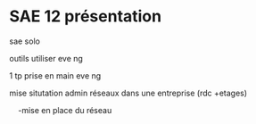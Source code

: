 # SAE 12 présentation

sae solo 

outils utiliser eve  ng 

1 tp prise en main eve ng

mise situtation admin réseaux dans une entreprise (rdc +etages)

    -mise en place du réseau

 
